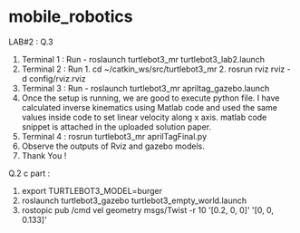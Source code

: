 # mobile_robotics
LAB#2 : Q.3
1. Terminal 1 : Run - roslaunch turtlebot3_mr turtlebot3_lab2.launch
2. Terminal 2 : Run 
              1. cd ~/catkin_ws/src/turtlebot3_mr
              2. rosrun rviz rviz -d config/rviz.rviz
3. Terminal 3 : Run - roslaunch turtlebot3_mr apriltag_gazebo.launch
4. Once the setup is running, we are good to execute python file. I have calculated inverse kinematics using Matlab code and used the same values inside code to set linear velocity along x axis. matlab code snippet is attached in the uploaded solution paper.
6. Terminal 4 : rosrun turtlebot3_mr aprilTagFinal.py
7. Observe the outputs of Rviz and gazebo models.
8. Thank You ! 

Q.2 c part : 
1. export TURTLEBOT3_MODEL=burger
2. roslaunch turtlebot3_gazebo turtlebot3_empty_world.launch
3. rostopic pub /cmd vel geometry msgs/Twist -r 10 '[0.2, 0, 0]' '[0, 0, 0.133]'
